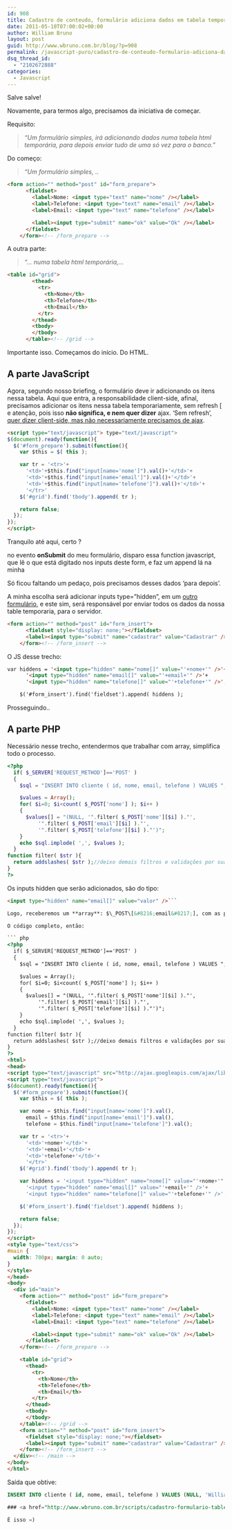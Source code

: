 ```yaml
---
id: 908
title: Cadastro de conteudo, formulário adiciona dados em tabela temporária
date: 2011-05-10T07:00:02+00:00
author: William Bruno
layout: post
guid: http://www.wbruno.com.br/blog/?p=908
permalink: /javascript-puro/cadastro-de-conteudo-formulario-adiciona-dados-em-tabela-temporaria/
dsq_thread_id:
  - "2102672888"
categories:
  - Javascript
---
```

Salve salve!

Novamente, para termos algo, precisamos da iniciativa de começar.

Requisito:

> _&#8220;Um formulário simples, irá adicionando dados numa tabela html temporária, para depois enviar tudo de uma só vez para o banco.&#8221;_

<!--more-->



Do começo:

> _&#8220;Um formulário simples, .._

``` html
<form action="" method="post" id="form_prepare">
      <fieldset>
        <label>Nome: <input type="text" name="nome" /></label>
        <label>Telefone: <input type="text" name="email" /></label>
        <label>Email: <input type="text" name="telefone" /></label>

        <label><input type="submit" name="ok" value="Ok" /></label>
      </fieldset>
    </form><!-- /form_prepare -->
```

A outra parte:

> _&#8220;&#8230; numa tabela html temporária,&#8230;_

``` html
<table id="grid">
        <thead>
          <tr>
            <th>Nome</th>
            <th>Telefone</th>
            <th>Email</th>
          </tr>
        </thead>
        <tbody>
        </tbody>
      </table><!-- /grid -->
```

Importante isso. Começamos do início. Do HTML.

## A parte JavaScript

Agora, segundo nosso briefing, o formulário deve ir adicionando os itens nessa tabela. Aqui que entra, a responsabilidade client-side, afinal, precisamos adicionar os itens nessa tabela temporariamente, sem refresh [ e atenção, pois isso **não significa, e nem quer dizer** ajax. &#8216;Sem refresh&#8217;, [quer dizer client-side, mas não necessariamente precisamos de ajax](http://www.wbruno.com.br/2011/04/08/o-que-e-ajax-e-o-que-nao-e/).

``` html
<script type="text/javascript"> type="text/javascript">
$(document).ready(function(){
  $('#form_prepare').submit(function(){
    var $this = $( this );

    var tr = '<tr>'+
      '<td>'+$this.find("input[name='nome']").val()+'</td>'+
      '<td>'+$this.find("input[name='email']").val()+'</td>'+
      '<td>'+$this.find("input[name='telefone']").val()+'</td>'+
      '</tr>'
    $('#grid').find('tbody').append( tr );

    return false;
  });
});
</script>
```

Tranquilo até aqui, certo ?

no evento **onSubmit** do meu formulário, disparo essa function javascript, que lê o que está digitado nos inputs deste form, e faz um append lá na minha <table>

Só ficou faltando um pedaço, pois precisamos desses dados &#8216;para depois&#8217;.

A minha escolha será adicionar inputs type=&#8221;hidden&#8221;, em um <u>outro formulário</u>, e este sim, será responsável por enviar todos os dados da nossa table temporaria, para o servidor.

``` html
<form action="" method="post" id="form_insert">
      <fieldset style="display: none;"></fieldset>
      <label><input type="submit" name="cadastrar" value="Cadastrar" /></label>
    </form><!-- /form_insert -->
```

O JS desse trecho:

``` html
var hiddens = '<input type="hidden" name="nome[]" value="'+nome+'" />'+
      '<input type="hidden" name="email[]" value="'+email+'" />'+
      '<input type="hidden" name="telefone[]" value="'+telefone+'" />';

    $('#form_insert').find('fieldset').append( hiddens );
```

Prosseguindo..

## A parte PHP

Necessário nesse trecho, entendermos que trabalhar com array, simplifica todo o processo.

``` php
<?php
  if( $_SERVER['REQUEST_METHOD']=='POST' )
  {
    $sql = "INSERT INTO cliente ( id, nome, email, telefone ) VALUES ";

    $values = Array();
    for( $i=0; $i<count( $_POST['nome'] ); $i++ )
    {
      $values[] = "(NULL, '".filter( $_POST['nome'][$i] )."',
          '".filter( $_POST['email'][$i] )."',
          '".filter( $_POST['telefone'][$i] )."')";
    }
    echo $sql.implode( ',', $values );
  }
function filter( $str ){
  return addslashes( $str );//deixo demais filtros e validações por sua conta
}
?>
```

Os inputs hidden que serão adicionados, são do tipo:

``` html
<input type="hidden" name="email[]" value="valor" />```

Logo, receberemos um **array**: $\_POST\[&#8216;email&#8217;], com as posições: $\_POST[&#8216;email&#8217;\]\[0\], $_POST\[&#8216;email&#8217;\]\[1\]&#8230;

O código completo, então:

``` php
<?php
  if( $_SERVER['REQUEST_METHOD']=='POST' )
  {
    $sql = "INSERT INTO cliente ( id, nome, email, telefone ) VALUES ";

    $values = Array();
    for( $i=0; $i<count( $_POST['nome'] ); $i++ )
    {
      $values[] = "(NULL, '".filter( $_POST['nome'][$i] )."',
          '".filter( $_POST['email'][$i] )."',
          '".filter( $_POST['telefone'][$i] )."')";
    }
    echo $sql.implode( ',', $values );
  }
function filter( $str ){
  return addslashes( $str );//deixo demais filtros e validações por sua conta
}
?>
<html>
<head>
<script type="text/javascript" src="http://ajax.googleapis.com/ajax/libs/jquery/1.5.1/jquery.min.js"></script>
<script type="text/javascript">
$(document).ready(function(){
  $('#form_prepare').submit(function(){
    var $this = $( this );

    var nome = $this.find("input[name='nome']").val(),
      email = $this.find("input[name='email']").val(),
      telefone = $this.find("input[name='telefone']").val();

    var tr = '<tr>'+
      '<td>'+nome+'</td>'+
      '<td>'+email+'</td>'+
      '<td>'+telefone+'</td>'+
      '</tr>'
    $('#grid').find('tbody').append( tr );

    var hiddens = '<input type="hidden" name="nome[]" value="'+nome+'" />'+
      '<input type="hidden" name="email[]" value="'+email+'" />'+
      '<input type="hidden" name="telefone[]" value="'+telefone+'" />';

    $('#form_insert').find('fieldset').append( hiddens );

    return false;
  });
});
</script>
<style type="text/css">
#main {
  width: 700px; margin: 0 auto;
}
</style>
</head>
<body>
  <div id="main">
    <form action="" method="post" id="form_prepare">
      <fieldset>
        <label>Nome: <input type="text" name="nome" /></label>
        <label>Telefone: <input type="text" name="email" /></label>
        <label>Email: <input type="text" name="telefone" /></label>

        <label><input type="submit" name="ok" value="Ok" /></label>
      </fieldset>
    </form><!-- /form_prepare -->

    <table id="grid">
      <thead>
        <tr>
          <th>Nome</th>
          <th>Telefone</th>
          <th>Email</th>
        </tr>
      </thead>
      <tbody>
      </tbody>
    </table><!-- /grid -->
    <form action="" method="post" id="form_insert">
      <fieldset style="display: none;"></fieldset>
      <label><input type="submit" name="cadastrar" value="Cadastrar" /></label>
    </form><!-- /form_insert -->
  </div><!-- /main -->
</body>
</html>
```

Saída que obtive:

``` sql
INSERT INTO cliente ( id, nome, email, telefone ) VALUES (NULL, 'William', '(21) 1234-4567','email@teste.com.br'),(NULL, 'Bruno', '(21) 1234-1234','email@teste.com') ```

### <a href="http://www.wbruno.com.br/scripts/cadastro-formulario-table.php" target="_blank">Demonstração Online</a>

É isso =)
